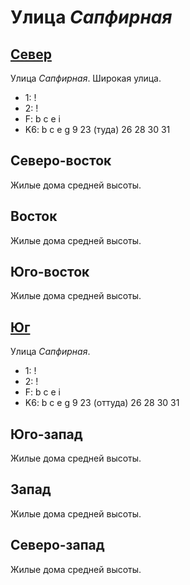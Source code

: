 # Улица *Сапфирная*

## [Север](./600080.md)

Улица *Сапфирная*.
Широкая улица.

* 1:    !
* 2:    !
* F:    b   c   e   i
* K6:   b   c   e   g
        9   23 (туда)   26  28  30  31

## Северо-восток

Жилые дома средней высоты.

## Восток

Жилые дома средней высоты.

## Юго-восток

Жилые дома средней высоты.

## [Юг](./600110.md)

Улица *Сапфирная*.

* 1:    !
* 2:    !
* F:    b   c   e   i
* K6:   b   c   e   g
        9   23 (оттуда) 26  28  30  31

## Юго-запад

Жилые дома средней высоты.

## Запад

Жилые дома средней высоты.

## Северо-запад

Жилые дома средней высоты.
